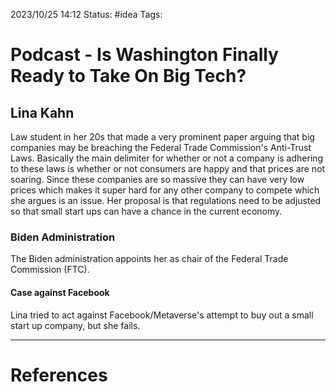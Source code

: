 2023/10/25 14:12
Status: #idea
Tags:

# Podcast - Is Washington Finally Ready to Take On Big Tech?

## Lina Kahn

Law student in her 20s that made a very prominent paper arguing that big companies may be breaching the Federal Trade Commission's Anti-Trust Laws. Basically the main delimiter for whether or not a company is adhering to these laws is whether or not consumers are happy and that prices are not soaring. Since these companies are so massive they can have very low prices which makes it super hard for any other company to compete which she argues is an issue. Her proposal is that regulations need to be adjusted so that small start ups can have a chance in the current economy.

### Biden Administration 

The Biden administration appoints her as chair of the Federal Trade Commission (FTC). 

#### Case against Facebook 

Lina tried to act against Facebook/Metaverse's attempt to buy out a small start up company, but she fails.





---
# References
